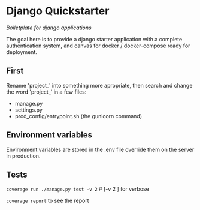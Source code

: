 # Django Quickstarter

*Boiletplate for django applications*

The goal here is to provide a django starter application with a complete
authentication system, and canvas for docker / docker-compose ready for
deployment.

## First

Rename 'project_' into something more apropriate, then search and change
 the word 'project_' in a few files:
- manage.py
- settings.py
- prod_config/entrypoint.sh (the gunicorn command)

## Environment variables

Environment variables are stored in the .env file override them on the
server in production.

## Tests

`coverage run ./manage.py test -v 2` # [-v 2 ] for verbose

`coverage report` to see the report
